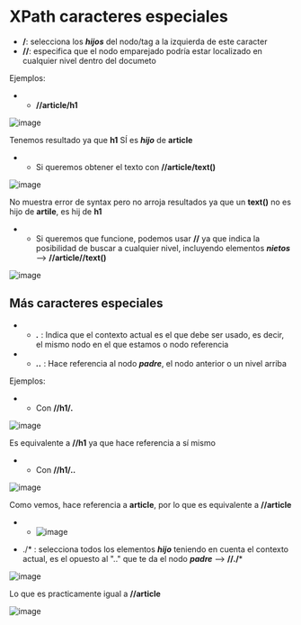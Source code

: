 # XPath caracteres especiales

* **/**: selecciona los ***hijos*** del nodo/tag a la izquierda de este caracter
* **//**: especifica que el nodo emparejado podría estar localizado en cualquier nivel dentro del documeto

Ejemplos:

* * **//article/h1**

![image](https://user-images.githubusercontent.com/92232878/182508435-74488004-53ce-49f3-b7a4-c0e2213d0f9f.png)

Tenemos resultado ya que **h1** SÍ es ***hijo*** de **article**

* * Si queremos obtener el texto con **//article/text()**

![image](https://user-images.githubusercontent.com/92232878/182508742-c1346d7c-e6b0-421e-a9f0-e5d1efcd027c.png)

No muestra error de syntax pero no arroja resultados ya que un **text()** no es hijo de **artile**, es hij de **h1**

* * Si queremos que funcione, podemos usar **//** ya que indica la posibilidad de buscar a cualquier nivel, incluyendo elementos ***nietos*** --> **//article//text()**

![image](https://user-images.githubusercontent.com/92232878/182509261-78780de5-135b-46ef-885f-cc1cfa6b5bac.png)

## Más caracteres especiales

* * ***.*** : Indica que el contexto actual es el que debe ser usado, es decir, el mismo nodo en el que estamos o nodo referencia
* * ***..*** : Hace referencia al nodo ***padre***, el nodo anterior o un nivel arriba

Ejemplos:

* * Con **//h1/.**

![image](https://user-images.githubusercontent.com/92232878/182510057-2c401f46-147b-465f-8191-ed43cc57b007.png)

Es equivalente a **//h1** ya que hace referencia a sí mismo

* * Con **//h1/..**

![image](https://user-images.githubusercontent.com/92232878/182510246-a7f1eed9-5f11-46a3-82a9-bf12cc064123.png)

Como vemos, hace referencia a **article**, por lo que es equivalente a **//article** 

* * ![image](https://user-images.githubusercontent.com/92232878/182510520-f49d8af9-9efc-4775-9c35-e0589abb9275.png)

* ./* : selecciona todos los elementos ***hijo*** teniendo en cuenta el contexto actual, es el opuesto al ".." que te da el nodo ***padre*** --> **//./***

![image](https://user-images.githubusercontent.com/92232878/182511625-22a0c897-388e-4825-a48c-c6149c3c6576.png)

Lo que es practicamente igual a **//article**

![image](https://user-images.githubusercontent.com/92232878/182511949-aef5a097-452c-49b7-86d0-7250286e22c3.png)
